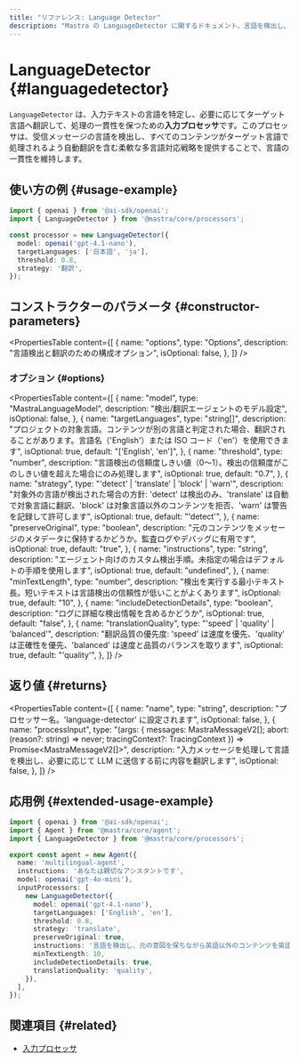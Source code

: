 ```yaml
---
title: "リファレンス: Language Detector"
description: "Mastra の LanguageDetector に関するドキュメント。言語を検出し、AI の応答内のコンテンツを翻訳できます。"
---
```


# LanguageDetector \{#languagedetector\}

`LanguageDetector` は、入力テキストの言語を特定し、必要に応じてターゲット言語へ翻訳して、処理の一貫性を保つための**入力プロセッサ**です。このプロセッサは、受信メッセージの言語を検出し、すべてのコンテンツがターゲット言語で処理されるよう自動翻訳を含む柔軟な多言語対応戦略を提供することで、言語の一貫性を維持します。

## 使い方の例 \{#usage-example\}

```typescript copy
import { openai } from '@ai-sdk/openai';
import { LanguageDetector } from '@mastra/core/processors';

const processor = new LanguageDetector({
  model: openai('gpt-4.1-nano'),
  targetLanguages: ['日本語', 'ja'],
  threshold: 0.8,
  strategy: '翻訳',
});
```

## コンストラクターのパラメータ \{#constructor-parameters\}

<PropertiesTable
  content={[
{
name: "options",
type: "Options",
description: "言語検出と翻訳のための構成オプション",
isOptional: false,
},
]}
/>

### オプション \{#options\}

<PropertiesTable
  content={[
{
name: "model",
type: "MastraLanguageModel",
description: "検出/翻訳エージェントのモデル設定",
isOptional: false,
},
{
name: "targetLanguages",
type: "string[]",
description: "プロジェクトの対象言語。コンテンツが別の言語と判定された場合、翻訳されることがあります。言語名（'English'）または ISO コード（'en'）を使用できます",
isOptional: true,
default: "['English', 'en']",
},
{
name: "threshold",
type: "number",
description: "言語検出の信頼度しきい値（0〜1）。検出の信頼度がこのしきい値を超えた場合にのみ処理します",
isOptional: true,
default: "0.7",
},
{
name: "strategy",
type: "'detect' | 'translate' | 'block' | 'warn'",
description: "対象外の言語が検出された場合の方針: 'detect' は検出のみ、'translate' は自動で対象言語に翻訳、'block' は対象言語以外のコンテンツを拒否、'warn' は警告を記録して許可します",
isOptional: true,
default: "'detect'",
},
{
name: "preserveOriginal",
type: "boolean",
description: "元のコンテンツをメッセージのメタデータに保持するかどうか。監査ログやデバッグに有用です",
isOptional: true,
default: "true",
},
{
name: "instructions",
type: "string",
description: "エージェント向けのカスタム検出手順。未指定の場合はデフォルトの手順を使用します",
isOptional: true,
default: "undefined",
},
{
name: "minTextLength",
type: "number",
description: "検出を実行する最小テキスト長。短いテキストは言語検出の信頼性が低いことがよくあります",
isOptional: true,
default: "10",
},
{
name: "includeDetectionDetails",
type: "boolean",
description: "ログに詳細な検出情報を含めるかどうか",
isOptional: true,
default: "false",
},
{
name: "translationQuality",
type: "'speed' | 'quality' | 'balanced'",
description: "翻訳品質の優先度: 'speed' は速度を優先、'quality' は正確性を優先、'balanced' は速度と品質のバランスを取ります",
isOptional: true,
default: "'quality'",
},
]}
/>

## 返り値 \{#returns\}

<PropertiesTable
  content={[
{
name: "name",
type: "string",
description: "プロセッサー名。'language-detector' に設定されます",
isOptional: false,
},
{
name: "processInput",
type: "(args: { messages: MastraMessageV2[]; abort: (reason?: string) => never; tracingContext?: TracingContext }) => Promise<MastraMessageV2[]>",
description: "入力メッセージを処理して言語を検出し、必要に応じて LLM に送信する前に内容を翻訳します",
isOptional: false,
},
]}
/>

## 応用例 \{#extended-usage-example\}

```typescript filename="src/mastra/agents/multilingual-agent.ts" showLineNumbers copy
import { openai } from '@ai-sdk/openai';
import { Agent } from '@mastra/core/agent';
import { LanguageDetector } from '@mastra/core/processors';

export const agent = new Agent({
  name: 'multilingual-agent',
  instructions: 'あなたは親切なアシスタントです',
  model: openai('gpt-4o-mini'),
  inputProcessors: [
    new LanguageDetector({
      model: openai('gpt-4.1-nano'),
      targetLanguages: ['English', 'en'],
      threshold: 0.8,
      strategy: 'translate',
      preserveOriginal: true,
      instructions: '言語を検出し、元の意図を保ちながら英語以外のコンテンツを英語に翻訳します',
      minTextLength: 10,
      includeDetectionDetails: true,
      translationQuality: 'quality',
    }),
  ],
});
```

## 関連項目 \{#related\}

* [入力プロセッサ](/docs/agents/guardrails)